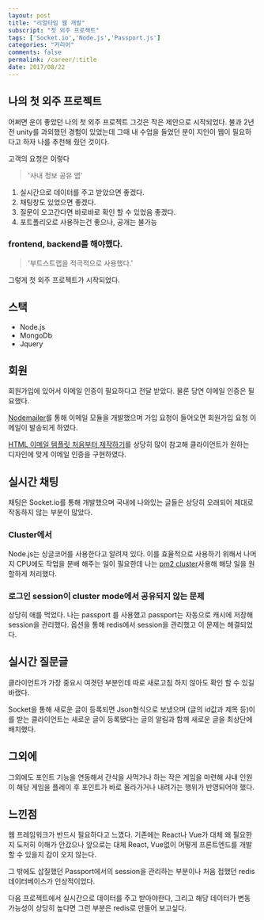 ```yaml
---
layout: post
title: "리얼타임 웹 개발"
subscript: "첫 외주 프로젝트"
tags: ['Socket.io','Node.js','Passport.js']
categories: "커리어"
comments: false
permalink: /career/:title
date: 2017/08/22
---
```


## 나의 첫 외주 프로젝트
어쩌면 운이 좋았던 나의 첫 외주 프로젝트 그것은 작은 제안으로 시작되었다. 불과 2년전 unity를 과외했던 경험이 있었는데 그때 내 수업을 들었던 분이 지인이 웹이 필요하다고 하자 나를 추천해 줬던 것이다.

고객의 요청은 이렇다

> '사내 정보 공유 앱'

1. 실시간으로 데이터를 주고 받았으면 좋겠다.
2. 채팅창도 있었으면 좋겠다.
3. 질문이 오고간다면 바로바로 확인 할 수 있었음 좋겠다.
4. 포트폴리오로 사용하는건 좋으나, 공개는 불가능


### frontend, backend를 해야했다.
> '부트스트랩을 적극적으로 사용했다.'

그렇게 첫 외주 프로젝트가 시작되었다.

## 스택
- Node.js
- MongoDb
- Jquery

## 회원
회원가입에 있어서 이메일 인증이 필요하다고 전달 받았다. 물론 당연 이메일 인증은 필요했다.

[Nodemailer](https://nodemailer.com/about/)를 통해 이메일 모듈을 개발했으며 가입 요청이 들어오면 회원가입 요청 이메일이 발송되게 하였다.

[HTML 이메일 템플릿 처음부터 제작하기](https://webdesign.tutsplus.com/ko/articles/build-an-html-email-template-from-scratch--webdesign-12770)를 상당히 많이 참고해 클라이언트가 원하는 디자인에 맞게 이메일 인증을 구현하였다.

## 실시간 채팅
채팅은 Socket.io를 통해 개발했으며 국내에 나와있는 글들은 상당히 오래되어 제대로 작동하지 않는 부분이 많았다. 

### Cluster에서
Node.js는 싱글코어를 사용한다고 알려져 있다. 이를 효율적으로 사용하기 위해서 나머지 CPU에도 작업을 분배 해주는 일이 필요한데 나는 [pm2 cluster](http://pm2.keymetrics.io/docs/usage/cluster-mode/)사용해 해당 일을 원할하게 처리했다.

### 로그인 session이 cluster mode에서 공유되지 않는 문제
상당히 애를 먹었다. 나는 passport 를 사용했고 passport는 자동으로 캐시에 저장해 session을 관리했다. 옵션을 통해 redis에서 session을 관리했고 이 문제는 해결되었다.

## 실시간 질문글
클라이언트가 가장 중요시 여겻던 부분인데 따로 새로고침 하지 않아도 확인 할 수 있길 바랬다.

Socket을 통해 새로운 글이 등록되면 Json형식으로 보냈으며 (글의 id값과 제목 등)이를 받는 클라이언트는 새로운 글이 등록됐다는 글의 알림과 함께 새로운 글을 최상단에 배치했다.

## 그외에
그외에도 포인트 기능을 연동해서 간식을 사먹거나 하는 작은 게임을 마련해 사내 인원이 해당 게임을 플레이 후 포인트가 바로 올라가거나 내려가는 행위가 반영되어야 했다.

## 느낀점
웹 프레임워크가 반드시 필요하다고 느꼈다. 기존에는 React나 Vue가 대체 왜 필요한지 도저히 이해가 안갔으나 앞으로는 대체 React, Vue없이 어떻게 프론트엔드를 개발할 수 있을지 감이 오지 않는다.

그 밖에도 삽질했던 Passport에서의 session을 관리하는 부분이나 처음 접했던 redis 데이터베이스가 인상적이었다.

다음 프로젝트에서 실시간으로 데이터를 주고 받아야한다, 그리고 해당 데이터가 변동 가능성이 상당히 높다면 그런 부분은 redis로 만들어 보고싶다.